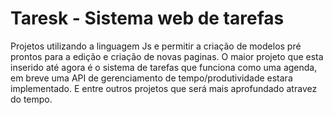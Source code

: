 # Taresk - Sistema web de tarefas
Projetos utilizando a linguagem Js e permitir a criação de modelos pré prontos para a edição e criação de novas paginas. O maior projeto que esta inserido até agora é o sistema de tarefas que funciona como uma agenda, em breve uma API de gerenciamento de tempo/produtividade estara implementado.  E entre outros projetos que será mais aprofundado atravez do tempo.

